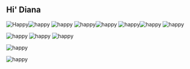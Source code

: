 ## Hi' Diana

![Happy](https://ziadoua.github.io/m3-Markdown-Badges/badges/Python/python2.svg)![happy](https://ziadoua.github.io/m3-Markdown-Badges/badges/ReactNative/reactnative3.svg) ![happy](https://ziadoua.github.io/m3-Markdown-Badges/badges/React/react3.svg)
![happy](https://ziadoua.github.io/m3-Markdown-Badges/badges/PHP/php3.svg)![happy](https://ziadoua.github.io/m3-Markdown-Badges/badges/NodeJS/nodejs2.svg) ![happy](https://ziadoua.github.io/m3-Markdown-Badges/badges/NextJS/nextjs1.svg)![happy](https://ziadoua.github.io/m3-Markdown-Badges/badges/JSON/json1.svg) ![happy](https://ziadoua.github.io/m3-Markdown-Badges/badges/Javascript/javascript3.svg)

![happy](https://ziadoua.github.io/m3-Markdown-Badges/badges/Dart/dart3.svg) ![happy](https://ziadoua.github.io/m3-Markdown-Badges/badges/HTML/html3.svg) ![happy](https://ziadoua.github.io/m3-Markdown-Badges/badges/CSS/css2.svg)

![happy](https://ziadoua.github.io/m3-Markdown-Badges/badges/BuyMeACoffee/buymeacoffee3.svg)

![happy](https://media3.giphy.com/media/v1.Y2lkPTc5MGI3NjExNjZ4NW5vM2hzd3I4d251ZjEzbjQxN2k2Y212dnR6YWFveGhhdGlvcCZlcD12MV9pbnRlcm5hbF9naWZfYnlfaWQmY3Q9Zw/6h5IYmoBn2xYQ/giphy.gif)
